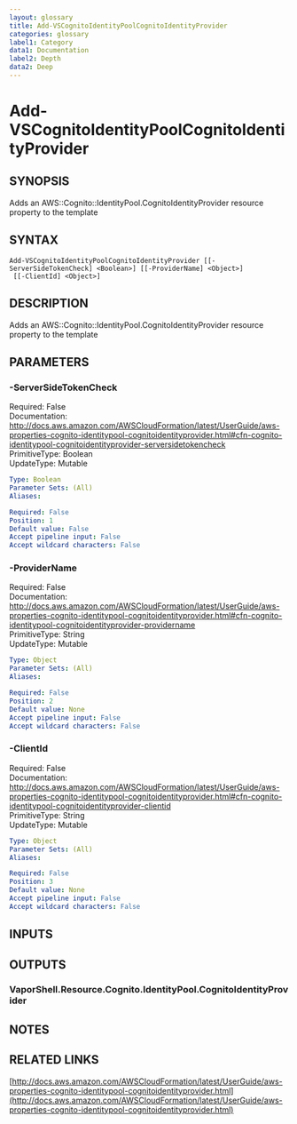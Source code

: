 ```yaml
---
layout: glossary
title: Add-VSCognitoIdentityPoolCognitoIdentityProvider
categories: glossary
label1: Category
data1: Documentation
label2: Depth
data2: Deep
---
```


# Add-VSCognitoIdentityPoolCognitoIdentityProvider

## SYNOPSIS
Adds an AWS::Cognito::IdentityPool.CognitoIdentityProvider resource property to the template

## SYNTAX

```
Add-VSCognitoIdentityPoolCognitoIdentityProvider [[-ServerSideTokenCheck] <Boolean>] [[-ProviderName] <Object>]
 [[-ClientId] <Object>]
```

## DESCRIPTION
Adds an AWS::Cognito::IdentityPool.CognitoIdentityProvider resource property to the template

## PARAMETERS

### -ServerSideTokenCheck
Required: False    
Documentation: http://docs.aws.amazon.com/AWSCloudFormation/latest/UserGuide/aws-properties-cognito-identitypool-cognitoidentityprovider.html#cfn-cognito-identitypool-cognitoidentityprovider-serversidetokencheck    
PrimitiveType: Boolean    
UpdateType: Mutable

```yaml
Type: Boolean
Parameter Sets: (All)
Aliases: 

Required: False
Position: 1
Default value: False
Accept pipeline input: False
Accept wildcard characters: False
```

### -ProviderName
Required: False    
Documentation: http://docs.aws.amazon.com/AWSCloudFormation/latest/UserGuide/aws-properties-cognito-identitypool-cognitoidentityprovider.html#cfn-cognito-identitypool-cognitoidentityprovider-providername    
PrimitiveType: String    
UpdateType: Mutable

```yaml
Type: Object
Parameter Sets: (All)
Aliases: 

Required: False
Position: 2
Default value: None
Accept pipeline input: False
Accept wildcard characters: False
```

### -ClientId
Required: False    
Documentation: http://docs.aws.amazon.com/AWSCloudFormation/latest/UserGuide/aws-properties-cognito-identitypool-cognitoidentityprovider.html#cfn-cognito-identitypool-cognitoidentityprovider-clientid    
PrimitiveType: String    
UpdateType: Mutable

```yaml
Type: Object
Parameter Sets: (All)
Aliases: 

Required: False
Position: 3
Default value: None
Accept pipeline input: False
Accept wildcard characters: False
```

## INPUTS

## OUTPUTS

### VaporShell.Resource.Cognito.IdentityPool.CognitoIdentityProvider

## NOTES

## RELATED LINKS

[http://docs.aws.amazon.com/AWSCloudFormation/latest/UserGuide/aws-properties-cognito-identitypool-cognitoidentityprovider.html](http://docs.aws.amazon.com/AWSCloudFormation/latest/UserGuide/aws-properties-cognito-identitypool-cognitoidentityprovider.html)

